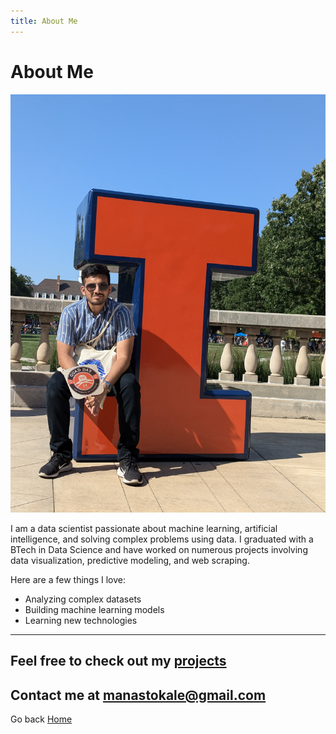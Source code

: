 ```yaml
---
title: About Me
---
```


# About Me
![Profile Image](images/me.jpg)

I am a data scientist passionate about machine learning, artificial intelligence, and solving complex problems using data. I graduated with a BTech in Data Science and have worked on numerous projects involving data visualization, predictive modeling, and web scraping.

Here are a few things I love:
- Analyzing complex datasets
- Building machine learning models
- Learning new technologies

---
Feel free to check out my [projects](projects.md)
---
Contact me at [manastokale@gmail.com](mailto:manastokale@gmail.com)
---
Go back [Home](README.md)
